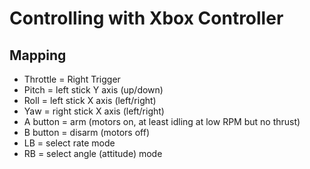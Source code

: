# Controlling with Xbox Controller

## Mapping
- Throttle = Right Trigger
- Pitch = left stick Y axis (up/down)
- Roll = left stick X axis (left/right)
- Yaw = right stick X axis (left/right)
- A button = arm (motors on, at least idling at low RPM but no thrust)
- B button = disarm (motors off)
- LB = select rate mode
- RB = select angle (attitude) mode
